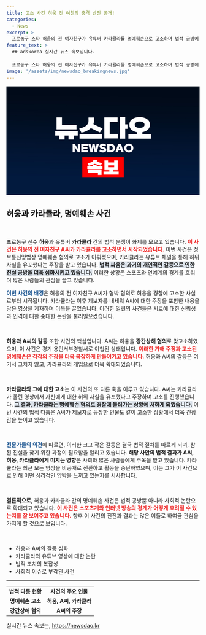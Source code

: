 ```yaml
---
title: 고소 사건 허웅 전 여친의 충격 반전 공개!
categories:
  - News
excerpt: >
  프로농구 스타 허웅의 전 여자친구가 유튜버 카라큘라를 명예훼손으로 고소하며 법적 공방에 휘말렸다. 폭로를 둘러싼 진실이 무엇일까? 궁금증이 커지는 이 사건의 전말을 확인해보세요!
feature_text: >
  ## adskorea 실시간 뉴스 속보입니다.

  프로농구 스타 허웅의 전 여자친구가 유튜버 카라큘라를 명예훼손으로 고소하며 법적 공방에 휘말렸다. 폭로를 둘러싼 진실이 무엇일까? 궁금증이 커지는 이 사건의 전말을 확인해보세요!
image: '/assets/img/newsdao_breakingnews.jpg'
---
```


<p><img src="/assets/img/newsdao_breakingnews.jpg" alt="adskorea 속보" /></p>

<h2 data-ke-size="size26">허웅과 카라큘라, 명예훼손 사건</h2>

<p data-ke-size="size16">&nbsp;</p>

<p>프로농구 선수 <b>허웅</b>과 유튜버 <b>카라큘라</b> 간의 법적 분쟁이 화제를 모으고 있습니다. <b><span style="color: #ee2323;">이 사건은 허웅의 전 여자친구 A씨가 카라큘라를 고소하면서 시작되었습니다.</span></b> 이번 사건은 정보통신망법상 명예훼손 혐의로 고소가 이뤄졌으며, 카라큘라는 유튜브 채널을 통해 허위 사실을 유포했다는 주장을 받고 있습니다. <b><span style="background-color: #21538527;">법적 싸움은 과거의 개인적인 갈등으로 인한 진실 공방을 더욱 심화시키고 있습니다.</span></b> 이러한 상황은 스포츠와 연예계의 경계를 흐리며 많은 사람들의 관심을 끌고 있습니다. </p>

<p><b><span style="color: #1a5490;">이번 사건의 배경</span></b>은 허웅의 전 여자친구 A씨가 협박 혐의로 허웅을 경찰에 고소한 사실로부터 시작됩니다. 카라큘라는 이후 제보자를 내세워 A씨에 대한 주장을 포함한 내용을 담은 영상을 게재하며 이목을 끌었습니다. 이러한 일련의 사건들은 서로에 대한 신뢰성과 인격에 대한 중대한 논란을 불러일으켰습니다. </p>

<p data-ke-size="size16">&nbsp;</p>

<p><b>허웅과 A씨의 갈등</b> 또한 사건의 핵심입니다. A씨는 허웅을 <b>강간상해 혐의</b>로 맞고소하였으며, 이 사건은 경기 용인서부경찰서로 이첩된 상태입니다. <b><span style="color: #ee2323;">이러한 가해 주장과 고소된 명예훼손은 각각의 주장을 더욱 복잡하게 만들어가고 있습니다.</span></b> 허웅과 A씨의 갈등은 여기서 그치지 않고, 카라큘라의 개입으로 더욱 확대되었습니다.</p>

<p data-ke-size="size16">&nbsp;</p>

<p><b>카라큘라와 그에 대한 고소</b>는 이 사건의 또 다른 축을 이루고 있습니다. A씨는 카라큘라가 올린 영상에서 자신에게 대한 허위 사실을 유포했다고 주장하며 고소를 진행했습니다. <b><span style="background-color: #21538527;">그 결과, 카라큘라는 명예훼손 혐의로 경찰에 불려가는 상황에 처하게 되었습니다.</span></b> 이번 사건의 법적 다툼은 A씨가 제보자로 등장한 인물도 같이 고소한 상황에서 더욱 긴장감을 높이고 있습니다.</p>

<p data-ke-size="size16">&nbsp;</p>

<p><b><span style="color: #1a5490;">전문가들의 의견</span></b>에 따르면, 이러한 크고 작은 갈등은 결국 법적 절차를 따르게 되며, 참된 진실을 찾기 위한 과정이 필요함을 알리고 있습니다. <b>해당 사안의 법적 결과가 A씨, 허웅, 카라큘라에게 미치는 영향</b>은 사회와 많은 사람들에게 주목을 받고 있습니다. 카라큘라는 최근 모든 영상을 비공개로 전환하고 활동을 중단하였으며, 이는 그가 이 사건으로 인해 어떤 심리적인 압박을 느끼고 있는지를 시사합니다. </p>

<p data-ke-size="size16">&nbsp;</p>

<p><b>결론적으로, </b>허웅과 카라큘라 간의 명예훼손 사건은 법적 공방뿐 아니라 사회적 논란으로 확대되고 있습니다. <b><span style="color: #ee2323;">이 사건은 스포츠계와 인터넷 방송의 경계가 어떻게 흐려질 수 있는지를 잘 보여주고 있습니다.</span></b> 향후 이 사건의 진전과 결과는 많은 이들로 하여금 관심을 가지게 할 것으로 보입니다. </p>

<p data-ke-size="size16">&nbsp;</p>

<ul>
    <li>허웅과 A씨의 갈등 심화</li>
    <li>카라큘라의 유튜브 영상에 대한 논란</li>
    <li>법적 조치의 복잡성</li>
    <li>사회적 이슈로 부각된 사건</li>
</ul>

<hr>

<table style="width: 100%;">
    <tr>
        <td style="text-align: center; height: 17px;"><b>법적 다툼 현황</b></td>
        <td style="text-align: center; height: 17px;"><b>사건의 주요 인물</b></td>
    </tr>
    <tr>
        <td style="text-align: center; height: 17px;"><b>명예훼손 고소</b></td>
        <td style="text-align: center; height: 17px;"><b>허웅, A씨, 카라큘라</b></td>
    </tr>
    <tr>
        <td style="text-align: center; height: 17px;"><b>강간상해 혐의</b></td>
        <td style="text-align: center; height: 17px;"><b>A씨의 주장</b></td>
    </tr>
</table>
실시간 뉴스 속보는, <a href="https://newsdao.kr" rel="dofollow">https://newsdao.kr</a>


